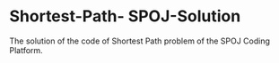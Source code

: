 # Shortest-Path- SPOJ-Solution

The solution of the code of Shortest Path problem of the SPOJ Coding Platform.
